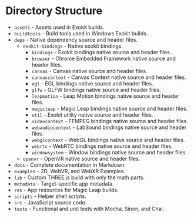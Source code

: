 # Directory Structure

- `assets` - Assets used in Exokit builds.
- `buildtools` - Build tools used in Windows Exokit builds.
- `deps` - Native dependency source and header files.
  - `exokit-bindings` - Native exokit bindings.
    - `bindings` - Exokit bindings native source and header files.
    - `browser` - Chrome Embedded Framework native source and header files.
    - `canvas` - Canvas native source and header files.
    - `canvascontext` - Canvas Context native source and header files.
    - `egl` - EGL bindings native source and header files.
    - `glfw` - GLFW bindings native source and header files.
    - `leapmotion` - Leap Motion bindings native source and header files.
    - `magicleap` - Magic Leap bindings native source and header files.
    - `util` - Exokit utility native source and header files.
    - `videocontext` - FFMPEG bindings native source and header files.
    - `webaudiocontext` - LabSound bindings native source and header files.
    - `webglcontext` - WebGL bindings native source and header files.
    - `webrtc` - WebRTC bindings native source and header files.
    - `windowsystem` - Window bindings native source and header files.
  - `openvr` - OpenVR native source and header files.
- `docs` - Complete documentation in Markdown.
- `examples` - 2D, WebVR, and WebXR Examples.
- `lib` - Custom THREE.js build with only the math parts.
- `metadata` - Target-specific app metadata.
- `res` - App resources for Magic Leap builds.
- `scripts` - Helper shell scripts.
- `src` - JavaScript source code.
- `tests` - Functional and unit tests with Mocha, Sinon, and Chai.
